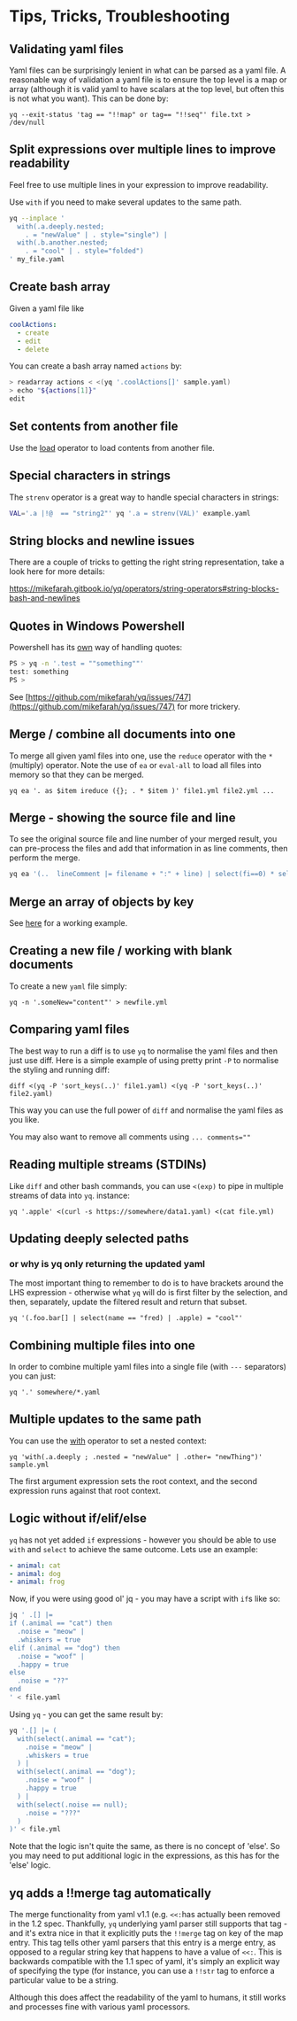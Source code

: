 # Tips, Tricks, Troubleshooting

## Validating yaml files

Yaml files can be surprisingly lenient in what can be parsed as a yaml file. A reasonable way of validation a yaml file is to ensure the top level is a map or array (although it is valid yaml to have scalars at the top level, but often this is not what you want). This can be done by:

```
yq --exit-status 'tag == "!!map" or tag== "!!seq"' file.txt > /dev/null
```

## Split expressions over multiple lines to improve readability

Feel free to use multiple lines in your expression to improve readability.

Use `with` if you need to make several updates to the same path.

```bash
yq --inplace '
  with(.a.deeply.nested; 
    . = "newValue" | . style="single") |
  with(.b.another.nested; 
    . = "cool" | . style="folded")
' my_file.yaml
```

## Create bash array

Given a yaml file like

```yaml
coolActions:
  - create
  - edit
  - delete
```

You can create a bash array named `actions` by:

```bash
> readarray actions < <(yq '.coolActions[]' sample.yaml)
> echo "${actions[1]}"
edit
```

## Set contents from another file

Use the [load](https://mikefarah.gitbook.io/yq/operators/load) operator to load contents from another file.


## Special characters in strings

The `strenv` operator is a great way to handle special characters in strings:

```bash
VAL='.a |!@  == "string2"' yq '.a = strenv(VAL)' example.yaml
```

## String blocks and newline issues
There are a couple of tricks to getting the right string representation, take a look here for more details:

https://mikefarah.gitbook.io/yq/operators/string-operators#string-blocks-bash-and-newlines

## Quotes in Windows Powershell

Powershell has its [own](https://docs.microsoft.com/en-us/powershell/module/microsoft.powershell.core/about/about\_quoting\_rules?view=powershell-7.1) way of handling quotes:

```bash
PS > yq -n '.test = ""something""'
test: something
PS >
```

See [https://github.com/mikefarah/yq/issues/747](https://github.com/mikefarah/yq/issues/747) for more trickery.

## Merge / combine all documents into one

To merge all given yaml files into one, use the `reduce` operator with the `*` (multiply) operator. Note the use of `ea` or `eval-all` to load all files into memory so that they can be merged.

```
yq ea '. as $item ireduce ({}; . * $item )' file1.yml file2.yml ...
```

## Merge - showing the source file and line
To see the original source file and line number of your merged result, you can pre-process the files and add that information in as line comments, then perform the merge.

```bash
yq ea '(..  lineComment |= filename + ":" + line) | select(fi==0) * select(fi==1)' data1.yaml data2.yaml
```

## Merge an array of objects by key

See [here](https://mikefarah.gitbook.io/yq/operators/multiply-merge#merge-arrays-of-objects-together-matching-on-a-key) for a working example.

## Creating a new file / working with blank documents

To create a new `yaml` file simply:

```
yq -n '.someNew="content"' > newfile.yml
```

## Comparing yaml files

The best way to run a diff is to use `yq` to normalise the yaml files and then just use diff. Here is a simple example of using pretty print `-P` to normalise the styling and running diff:

```
diff <(yq -P 'sort_keys(..)' file1.yaml) <(yq -P 'sort_keys(..)' file2.yaml)
```

This way you can use the full power of `diff` and normalise the yaml files as you like.

You may also want to remove all comments using `... comments=""`

## Reading multiple streams (STDINs)

Like `diff` and other bash commands, you can use `<(exp)` to pipe in multiple streams of data into `yq`. instance:

```
yq '.apple' <(curl -s https://somewhere/data1.yaml) <(cat file.yml)
```

## Updating deeply selected paths
### or why is yq only returning the updated yaml

The most important thing to remember to do is to have brackets around the LHS expression - otherwise what `yq` will do is first filter by the selection, and then, separately, update the filtered result and return that subset.

```
yq '(.foo.bar[] | select(name == "fred) | .apple) = "cool"'
```

## Combining multiple files into one

In order to combine multiple yaml files into a single file (with `---` separators) you can just:

```
yq '.' somewhere/*.yaml
```

## Multiple updates to the same path

You can use the [with](../operators/with.md) operator to set a nested context:

```
yq 'with(.a.deeply ; .nested = "newValue" | .other= "newThing")' sample.yml
```

The first argument expression sets the root context, and the second expression runs against that root context.


## Logic without if/elif/else
`yq` has not yet added `if` expressions - however you should be able to use `with` and `select` to achieve the same outcome. Lets use an example:

```yaml
- animal: cat
- animal: dog
- animal: frog
```

Now, if you were using good ol' jq - you may have a script with `if`s like so:

```bash
jq ' .[] |=
if (.animal == "cat") then
  .noise = "meow" |
  .whiskers = true
elif (.animal == "dog") then
  .noise = "woof" |
  .happy = true
else 
  .noise = "??"
end
' < file.yaml
```

Using `yq` - you can get the same result by:

```bash
yq '.[] |= (
  with(select(.animal == "cat"); 
    .noise = "meow" | 
    .whiskers = true
  ) |
  with(select(.animal == "dog"); 
    .noise = "woof" | 
    .happy = true
  ) |
  with(select(.noise == null); 
    .noise = "???"
  )
)' < file.yml
```

Note that the logic isn't quite the same, as there is no concept of 'else'. So you may need to put additional logic in the expressions, as this has for the 'else' logic.

## yq adds a !!merge tag automatically

The merge functionality from yaml v1.1 (e.g. `<<:`has actually been removed in the 1.2 spec. Thankfully, `yq` underlying yaml parser still supports that tag - and it's extra nice in that it explicitly puts the `!!merge` tag on key of the map entry. This tag tells other yaml parsers that this entry is a merge entry, as opposed to a regular string key that happens to have a value of `<<:`. This is backwards compatible with the 1.1 spec of yaml, it's simply an explicit way of specifying the type (for instance, you can use a `!!str` tag to enforce a particular value to be a string.

Although this does affect the readability of the yaml to humans, it still works and processes fine with various yaml processors.
